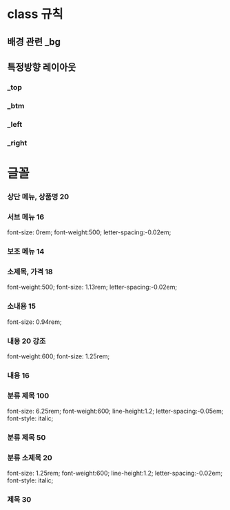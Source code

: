 # class 규칙

## 배경 관련 _bg
## 특정방향 레이아웃
### _top
### _btm
### _left
### _right


# 글꼴

### 상단 메뉴, 상품명 20

### 서브 메뉴 16
font-size: 0rem; font-weight:500; letter-spacing:-0.02em;
### 보조 메뉴 14

### 소제목, 가격 18
font-weight:500; font-size: 1.13rem; letter-spacing:-0.02em;
### 소내용 15
font-size: 0.94rem;
### 내용 20 강조
font-weight:600; font-size: 1.25rem;
### 내용 16

### 분류 제목 100
font-size: 6.25rem; font-weight:600; line-height:1.2; letter-spacing:-0.05em; font-style: italic;
### 분류 제목 50

### 분류 소제목 20
font-size: 1.25rem; font-weight:600; line-height:1.2; letter-spacing:-0.02em; font-style: italic;
### 제목 30
